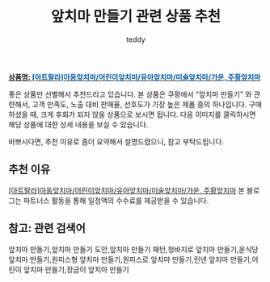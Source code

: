 ﻿---
layout: post
title:  "앞치마 만들기 관련 상품 추천"
author: teddy
categories: [ 가구/인테리어 ]
tags: [앞치마 만들기,앞치마 만들기 도안,앞치마 만들기 패턴,청바지로 앞치마 만들기,윤식당 앞치마 만들기,원피스형 앞치마 만들기,원피스로 앞치마 만들기,린넨 앞치마 만들기,어린이 앞치마 만들기,장금이 앞치마 만들기]
image: https://static.coupangcdn.com/image/vendor_inventory/images/2018/04/12/14/8/d552ecd2-ae68-44e2-9232-46470495af51.jpg 
description: "쿠팡에서 앞치마 만들기 관련 상품으로 가장 고객 선호도가 높은 제품 중 하나입니다."
---

<a href="https://link.coupang.com/re/AFFSDP?lptag=AF0800604&pageKey=81490371&itemId=259704118&vendorItemId=3630988503&traceid=V0-153-846be01b60498eac"><b>상품명: <font color='#01579B'>[아트랄라]아동앞치마/어린이앞치마/유아앞치마/미술앞치마/가운, 주황앞치마</font></b></a>

좋은 상품만 선별해서 추천드리고 있습니다.
본 상품은 쿠팡에서 "앞치마 만들기" 와 관련해서, 고객 만족도, 노출 대비 판매율, 선호도가 가장 높은 제품 중의 하나입니다.
구매하셨을 때, 크게 후회가 되지 않을 상품으로 보시면 됩니다. 
다음 이미지를 클릭하시면 해당 상품에 대한 상세 내용을 보실 수 있습니다.

바쁘시다면, 추천 이유로 좀더 요약해서 설명드렸으니, 참고 부탁드립니다.

## 추천 이유 

<a href="https://link.coupang.com/re/AFFSDP?lptag=AF0800604&pageKey=81490371&itemId=259704118&vendorItemId=3630988503&traceid=V0-153-846be01b60498eac">[아트랄라]아동앞치마/어린이앞치마/유아앞치마/미술앞치마/가운, 주황앞치마</a>
본 블로그는 파트너스 활동을 통해 일정액의 수수료를 제공받을 수 있습니다.

## 참고: 관련 검색어    
앞치마 만들기,앞치마 만들기 도안,앞치마 만들기 패턴,청바지로 앞치마 만들기,윤식당 앞치마 만들기,원피스형 앞치마 만들기,원피스로 앞치마 만들기,린넨 앞치마 만들기,어린이 앞치마 만들기,장금이 앞치마 만들기